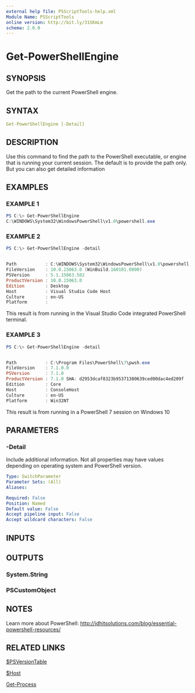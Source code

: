 ```yaml
---
external help file: PSScriptTools-help.xml
Module Name: PSScriptTools
online version: http://bit.ly/31SKmLm
schema: 2.0.0
---
```


# Get-PowerShellEngine

## SYNOPSIS

Get the path to the current PowerShell engine.

## SYNTAX

```yaml
Get-PowerShellEngine [-Detail]
```

## DESCRIPTION

Use this command to find the path to the PowerShell executable, or engine that is running your current session.
The default is to provide the path only. But you can also get detailed information

## EXAMPLES

### EXAMPLE 1

```powershell
PS C:\> Get-PowerShellEngine
C:\WINDOWS\System32\WindowsPowerShell\v1.0\powershell.exe
```

### EXAMPLE 2

```powershell
PS C:\> Get-PowerShellEngine -detail


Path           : C:\WINDOWS\System32\WindowsPowerShell\v1.0\powershell.exe
FileVersion    : 10.0.15063.0 (WinBuild.160101.0800)
PSVersion      : 5.1.15063.502
ProductVersion : 10.0.15063.0
Edition        : Desktop
Host           : Visual Studio Code Host
Culture        : en-US
Platform       :
```

This result is from running in the Visual Studio Code integrated PowerShell terminal.

### EXAMPLE 3

```powershell
PS C:\> Get-PowerShellEngine -detail


Path           : C:\Program Files\PowerShell\7\pwsh.exe
FileVersion    : 7.1.0.0
PSVersion      : 7.1.0
ProductVersion : 7.1.0 SHA: d2953dcaf8323b95371380639ced00dac4ed209f
Edition        : Core
Host           : ConsoleHost
Culture        : en-US
Platform       : Win32NT
```

This result is from running in a PowerShell 7 session on Windows 10

## PARAMETERS

### -Detail

Include additional information. Not all properties may have values depending on operating system and PowerShell version.

```yaml
Type: SwitchParameter
Parameter Sets: (All)
Aliases:

Required: False
Position: Named
Default value: False
Accept pipeline input: False
Accept wildcard characters: False
```

## INPUTS

## OUTPUTS

### System.String

### PSCustomObject

## NOTES

Learn more about PowerShell: http://jdhitsolutions.com/blog/essential-powershell-resources/

## RELATED LINKS

[$PSVersionTable]()

[$Host]()

[Get-Process]()
